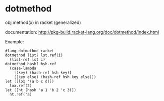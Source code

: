 dotmethod
===
obj.method(x) in racket (generalized)

documentation: http://pkg-build.racket-lang.org/doc/dotmethod/index.html

Example:
```racket
#lang dotmethod racket
dotmethod list? lst.ref(i)
  (list-ref lst i)
dotmethod hash? hsh.ref
  (case-lambda
    [(key) (hash-ref hsh key)]
    [(key else) (hash-ref hsh key else)])
let ([lox '(a b c d)])
  lox.ref(2)
let ([ht (hash 'a 1 'b 2 'c 3)])
  ht.ref('a)
```
